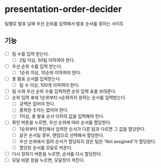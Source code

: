 # presentation-order-decider

팀별로 발표 날짜 우선 순위를 입력해서 발표 순서를 정하는 사이트

## 기능

- [ ] 팀 수를 입력 받는다.
  - [ ] 2팀 이상, 50팀 이하여야 한다.
- [ ] 우선 순위 수를 입력 받는다.
  - [ ] 1순위 이상, 10순위 이하여야 한다.
- [ ] 총 발표 순서를 입력받는다.
  - [ ] 팀 수 이상, 100개 이하여야 한다.
- [ ] 팀 수와 우선 순위 수를 입력하면 순위 입력 표를 보여준다.
- [ ] 순위 입력 표에 1순위부터 n순위까지 원하는 순서를 입력받는다.
  - [ ] 공백은 없어야 한다.
  - [ ] 중복된 숫자는 없어야 한다.
  - [ ] 1이상, 총 발표 순서 이하의 값을 입력해야 한다.
- [ ] 확인 버튼을 누르면, 우선 순위에 따라 순서를 할당한다.
  - [ ] 1순위부터 확인해서 입력한 순서가 다른 팀과 다르면 그 값을 할당한다.
  - [ ] 같은 순서일 경우, 랜덤으로 선택해서 할당한다.
  - [ ] 우선 순위에서 밀려 순서가 할당되지 않은 팀은 'Not assgined'가 할당된다.
  - [ ] 할당된 순서를 모달로 띄운다.
- [ ] 다시 정하기 버튼을 누르면, 순서를 다시 할당한다.
- [ ] 모달 바깥 창을 누르면, 모달창이 꺼진다.
